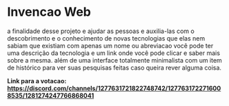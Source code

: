 # Invencao Web

a finalidade desse projeto e ajudar as pessoas e auxilia-las com o descobrimento e o conhecimento de novas tecnologias que elas nem sabiam que existiam com apenas um nome ou abreviacao você pode ter uma descrição da tecnologia e um link onde você pode clicar e saber mais sobre a mesma. além de uma interface totalmente minimalista com um item de histórico para ver suas pesquisas feitas caso queira rever alguma coisa.

**Link para a votacao: https://discord.com/channels/1277631721822748742/1277631722716008535/1281274247766868041**
